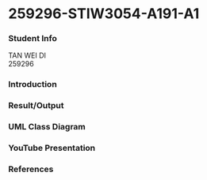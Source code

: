 # 259296-STIW3054-A191-A1
### Student Info  
TAN WEI DI  
259296

### Introduction  

### Result/Output  
### UML Class Diagram  
### YouTube Presentation  
### References  